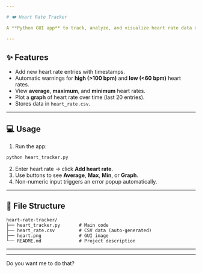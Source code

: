 ```yaml
---

# ❤️ Heart Rate Tracker

A **Python GUI app** to track, analyze, and visualize heart rate data over time. Built with **Tkinter**, **CSV**, and **Matplotlib**.

---
```


## **✨ Features**

* Add new heart rate entries with timestamps.
* Automatic warnings for **high (>100 bpm)** and **low (<60 bpm)** heart rates.
* View **average**, **maximum**, and **minimum** heart rates.
* Plot a **graph** of heart rate over time (last 20 entries).
* Stores data in `heart_rate.csv`.

---

## **💻 Usage**

1. Run the app:

```bash
python heart_tracker.py
```

2. Enter heart rate → click **Add heart rate**.
3. Use buttons to see **Average**, **Max**, **Min**, or **Graph**.
4. Non-numeric input triggers an error popup automatically.

---

## **📁 File Structure**

```
heart-rate-tracker/
├── heart_tracker.py       # Main code
├── heart_rate.csv         # CSV data (auto-generated)
├── heart.png              # GUI image
└── README.md              # Project description
```

---


---


Do you want me to do that?

